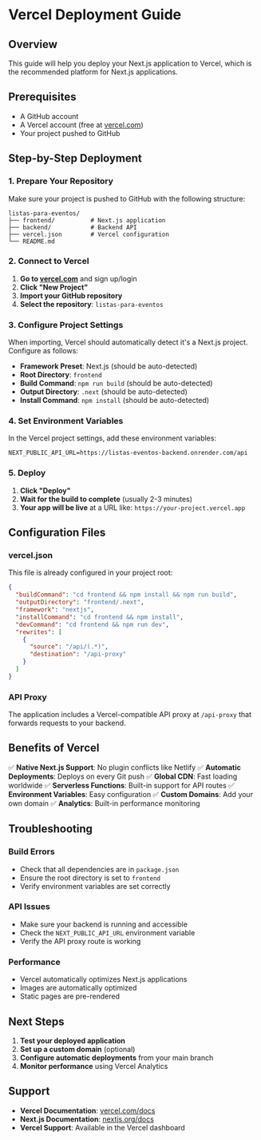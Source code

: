 # Vercel Deployment Guide

## Overview
This guide will help you deploy your Next.js application to Vercel, which is the recommended platform for Next.js applications.

## Prerequisites
- A GitHub account
- A Vercel account (free at [vercel.com](https://vercel.com))
- Your project pushed to GitHub

## Step-by-Step Deployment

### 1. Prepare Your Repository
Make sure your project is pushed to GitHub with the following structure:
```
listas-para-eventos/
├── frontend/          # Next.js application
├── backend/           # Backend API
├── vercel.json        # Vercel configuration
└── README.md
```

### 2. Connect to Vercel

1. **Go to [vercel.com](https://vercel.com)** and sign up/login
2. **Click "New Project"**
3. **Import your GitHub repository**
4. **Select the repository**: `listas-para-eventos`

### 3. Configure Project Settings

When importing, Vercel should automatically detect it's a Next.js project. Configure as follows:

- **Framework Preset**: Next.js (should be auto-detected)
- **Root Directory**: `frontend`
- **Build Command**: `npm run build` (should be auto-detected)
- **Output Directory**: `.next` (should be auto-detected)
- **Install Command**: `npm install` (should be auto-detected)

### 4. Set Environment Variables

In the Vercel project settings, add these environment variables:

```
NEXT_PUBLIC_API_URL=https://listas-eventos-backend.onrender.com/api
```

### 5. Deploy

1. **Click "Deploy"**
2. **Wait for the build to complete** (usually 2-3 minutes)
3. **Your app will be live** at a URL like: `https://your-project.vercel.app`

## Configuration Files

### vercel.json
This file is already configured in your project root:
```json
{
  "buildCommand": "cd frontend && npm install && npm run build",
  "outputDirectory": "frontend/.next",
  "framework": "nextjs",
  "installCommand": "cd frontend && npm install",
  "devCommand": "cd frontend && npm run dev",
  "rewrites": [
    {
      "source": "/api/(.*)",
      "destination": "/api-proxy"
    }
  ]
}
```

### API Proxy
The application includes a Vercel-compatible API proxy at `/api-proxy` that forwards requests to your backend.

## Benefits of Vercel

✅ **Native Next.js Support**: No plugin conflicts like Netlify
✅ **Automatic Deployments**: Deploys on every Git push
✅ **Global CDN**: Fast loading worldwide
✅ **Serverless Functions**: Built-in support for API routes
✅ **Environment Variables**: Easy configuration
✅ **Custom Domains**: Add your own domain
✅ **Analytics**: Built-in performance monitoring

## Troubleshooting

### Build Errors
- Check that all dependencies are in `package.json`
- Ensure the root directory is set to `frontend`
- Verify environment variables are set correctly

### API Issues
- Make sure your backend is running and accessible
- Check the `NEXT_PUBLIC_API_URL` environment variable
- Verify the API proxy route is working

### Performance
- Vercel automatically optimizes Next.js applications
- Images are automatically optimized
- Static pages are pre-rendered

## Next Steps

1. **Test your deployed application**
2. **Set up a custom domain** (optional)
3. **Configure automatic deployments** from your main branch
4. **Monitor performance** using Vercel Analytics

## Support

- **Vercel Documentation**: [vercel.com/docs](https://vercel.com/docs)
- **Next.js Documentation**: [nextjs.org/docs](https://nextjs.org/docs)
- **Vercel Support**: Available in the Vercel dashboard 